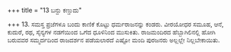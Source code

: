 +++
title = "13 ಬನ್ದು ಕಣ್ಡುದು"

+++
13. ಸಮಸ್ತ ಪ್ರಜೆಗಳೂ ಬಂದು ಕಾಣಿಕೆ ಕೊಟ್ಟು ಧರ್ಮರಾಜನನ್ನು ಕಂಡರು. ವೀರಯೋಧರ ಸಮೂಹ, ಆನೆ, ಕುದುರೆ, ರಥ, ಸೈನ್ಯಗಳ ನಡಗೆಯಿಂದ ಒಗೆದ ಧೂಳಿನಿಂದ ಮುಸುಕಿತು. ರಾಜಮಂದಿರದ ಹೆಬ್ಬಾಗಿಲಿನಲ್ಲಿ ಹೋಗಿ ಬರುವವರ ಸಮ್ಮರ್ದದಿಂದ ರಾಜದರ್ಶನ ಪಡೆಯಲಾರದೆ ಎಷ್ಟೋ ಮಂದಿ ಪುರಜನರು ಅಲ್ಲಲ್ಲೇ ನಿಲ್ಲಬೇಕಾಯಿತು.